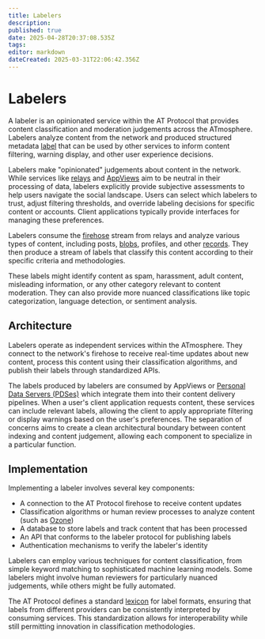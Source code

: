 ```yaml
---
title: Labelers
description: 
published: true
date: 2025-04-28T20:37:08.535Z
tags: 
editor: markdown
dateCreated: 2025-03-31T22:06:42.356Z
---
```


# Labelers
A labeler is an opinionated service within the AT Protocol that provides content classification and moderation judgements across the ATmosphere. Labelers analyze content from the network and produced structured metadata [label](/en/wiki/reference/opinionated-services/labels) that can be used by other services to inform content filtering, warning display, and other user experience decisions.

Labelers make "opinionated" judgements about content in the network. While services like [relays](/en/wiki/reference/core-architecture/relay) and [AppViews](/en/wiki/reference/core-architecture/appview) aim to be neutral in their processing of data, labelers explicitly provide subjective assessments to help users navigate the social landscape. Users can select which labelers to trust, adjust filtering thresholds, and override labeling decisions for specific content or accounts. Client applications typically provide interfaces for managing these preferences.

Labelers consume the [firehose](/en/wiki/reference/networking/firehose) stream from relays and analyze various types of content, including posts, [blobs](/en/wiki/reference/data/blobs), profiles, and other [records](/en/wiki/reference/data/records). They then produce a stream of labels that classify this content according to their specific criteria and methodologies.

These labels might identify content as spam, harassment, adult content, misleading information, or any other category relevant to content moderation. They can also provide more nuanced classifications like topic categorization, language detection, or sentiment analysis.

## Architecture
Labelers operate as independent services within the ATmosphere. They connect to the network's firehose to receive real-time updates about new content, process this content using their classification algorithms, and publish their labels through standardized APIs.

The labels produced by labelers are consumed by AppViews or [Personal Data Servers (PDSes)](/en/wiki/reference/core-architecture/pds) which integrate them into their content delivery pipelines. When a user's client application requests content, these services can include relevant labels, allowing the client to apply appropriate filtering or display warnings based on the user's preferences. The separation of concerns aims to create a clean architectural boundary between content indexing and content judgement, allowing each component to specialize in a particular function.

## Implementation
Implementing a labeler involves several key components:

- A connection to the AT Protocol firehose to receive content updates
- Classification algorithms or human review processes to analyze content (such as [Ozone](/en/wiki/reference/moderation/ozone))
- A database to store labels and track content that has been processed
- An API that conforms to the labeler protocol for publishing labels
- Authentication mechanisms to verify the labeler's identity

Labelers can employ various techniques for content classification, from simple keyword matching to sophisticated machine learning models. Some labelers might involve human reviewers for particularly nuanced judgements, while others might be fully automated.

The AT Protocol defines a standard [lexicon](/en/wiki/reference/lexicons) for label formats, ensuring that labels from different providers can be consistently interpreted by consuming services. This standardization allows for interoperability while still permitting innovation in classification methodologies.